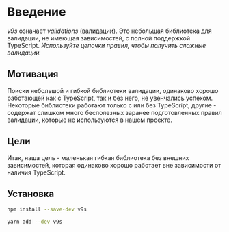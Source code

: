# Введение

_v9s_ означает _validations_ (валидации). Это небольшая библиотека для валидации, не имеющая зависимостей, с полной поддержкой TypeScript. _Используйте цепочки правил, чтобы получить сложные валидации._

## Мотивация

Поиски небольшой и гибкой библиотеки валидации, одинаково хорошо работающей как с TypeScript, так и без него, не увенчались успехом. Некоторые библиотеки работают только с или без TypeScript, другие - содержат слишком много бесполезных заранее подготовленных правил валидации, которые не используются в нашем проекте.

## Цели

Итак, наша цель - маленькая гибкая библиотека без внешних зависимостей, которая одинаково хорошо работает вне зависимости от наличия TypeScript.

## Установка

<code-group>
<code-block title="NPM" active>

```bash
npm install --save-dev v9s
```

</code-block>

<code-block title="YARN">

```bash
yarn add --dev v9s
```

</code-block>
</code-group>
